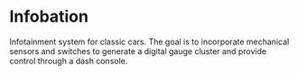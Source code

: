 # Infobation
Infotainment system for classic cars. The goal is to incorporate mechanical sensors and switches to generate a digital gauge cluster and provide control through a dash console.
